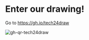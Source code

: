 # Enter our drawing!
Go to https://gh.io/tech24draw


![gh-qr-tech24draw](https://github.com/octobrian/giveway/assets/54138136/db8bbd92-f912-4029-9d83-7f37d6e91301)
